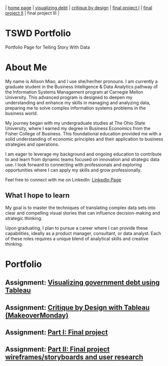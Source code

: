 | [home page](https://allisonmiao.github.io/TSWD-Portfolio) | [visualizing debt](https://allisonmiao.github.io/TSWD-Portfolio/visualizing-debt) | [critique by design](https://allisonmiao.github.io/TSWD-Portfolio/critique-by-design) | [final project I](https://allisonmiao.github.io/TSWD-Portfolio/final-project-I) | [final project II](https://allisonmiao.github.io/TSWD-Portfolio/final-project-II) | final project III |

# TSWD Portfolio
Portfolio Page for Telling Story With Data

# About Me
My name is Allison Miao, and I use she/her/her pronouns. I am currently a graduate student in the Business Intelligence & Data Analytics pathway of the Information Systems Management program at Carnegie Mellon University. This advanced program is designed to deepen my understanding and enhance my skills in managing and analyzing data, preparing me to solve complex information systems problems in the business world.

My journey began with my undergraduate studies at The Ohio State University, where I earned my degree in Business Economics from the Fisher College of Business. This foundational education provided me with a solid understanding of economic principles and their application to business strategies and operations.

I am eager to leverage my background and ongoing education to contribute to and learn from dynamic teams focused on innovation and strategic data use. I look forward to connecting with professionals and exploring opportunities where I can apply my skills and grow professionally.

Feel free to connect with me on LinkedIn: [LinkedIn Page](https://www.linkedin.com/in/allison-yuhan-miao/)

## What I hope to learn
My goal is to master the techniques of translating complex data sets into clear and compelling visual stories that can influence decision-making and strategic thinking. 

Upon graduating, I plan to pursue a career where I can provide these capabilities, ideally as a product manager, consultant, or data analyst. Each of these roles requires a unique blend of analytical skills and creative thinking.

# Portfolio

## Assignment: [Visualizing government debt using Tableau](https://allisonmiao.github.io/TSWD-Portfolio/visualizing-debt)

## Assignment: [Critique by Design with Tableau (MakeoverMonday)](https://allisonmiao.github.io/TSWD-Portfolio/critique-by-design)

## Assignment: [Part I: Final project](https://allisonmiao.github.io/TSWD-Portfolio/final-project-I)

## Assignment: [Part II: Final project wireframes/storyboards and user research](https://allisonmiao.github.io/TSWD-Portfolio/final-project-II)
